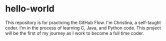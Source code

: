 # hello-world
This repository is for practicing the GitHub Flow. 
I'm Christina, a self-taught coder. I'm in the process of learning C, Java, and Python code. This project will be the first of my journey as I work to become a full time coder. 
